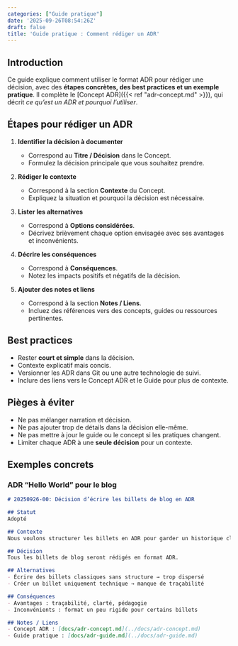 ```yaml
---
categories: ["Guide pratique"]
date: '2025-09-26T08:54:26Z'
draft: false
title: 'Guide pratique : Comment rédiger un ADR'
---
```


## Introduction

Ce guide explique comment utiliser le format ADR pour rédiger une décision, avec des **étapes concrètes, des best practices et un exemple pratique**.
Il complète le [Concept ADR]({{< ref "adr-concept.md" >}}), qui décrit *ce qu’est un ADR et pourquoi l’utiliser*.

## Étapes pour rédiger un ADR

1. **Identifier la décision à documenter**

    - Correspond au **Titre / Décision** dans le Concept.
    - Formulez la décision principale que vous souhaitez prendre.

2. **Rédiger le contexte**

    - Correspond à la section **Contexte** du Concept.
    - Expliquez la situation et pourquoi la décision est nécessaire.

3. **Lister les alternatives**

   - Correspond à **Options considérées**.
   - Décrivez brièvement chaque option envisagée avec ses avantages et inconvénients.

4. **Décrire les conséquences**

   - Correspond à **Conséquences**.
   - Notez les impacts positifs et négatifs de la décision.

5. **Ajouter des notes et liens**

   - Correspond à la section **Notes / Liens**.
   - Incluez des références vers des concepts, guides ou ressources pertinentes.

## Best practices

- Rester **court et simple** dans la décision.
- Contexte explicatif mais concis.
- Versionner les ADR dans Git ou une autre technologie de suivi.
- Inclure des liens vers le Concept ADR et le Guide pour plus de contexte.

## Pièges à éviter

- Ne pas mélanger narration et décision.
- Ne pas ajouter trop de détails dans la décision elle-même.
- Ne pas mettre à jour le guide ou le concept si les pratiques changent.
- Limiter chaque ADR à une **seule décision** pour un contexte.

## Exemples concrets

### ADR “Hello World” pour le blog

```markdown
# 20250926-00: Décision d’écrire les billets de blog en ADR

## Statut
Adopté

## Contexte
Nous voulons structurer les billets en ADR pour garder un historique clair et traçable.

## Décision
Tous les billets de blog seront rédigés en format ADR.

## Alternatives
- Écrire des billets classiques sans structure → trop dispersé
- Créer un billet uniquement technique → manque de traçabilité

## Conséquences
- Avantages : traçabilité, clarté, pédagogie
- Inconvénients : format un peu rigide pour certains billets

## Notes / Liens
- Concept ADR : [docs/adr-concept.md](../docs/adr-concept.md)
- Guide pratique : [docs/adr-guide.md](../docs/adr-guide.md)
